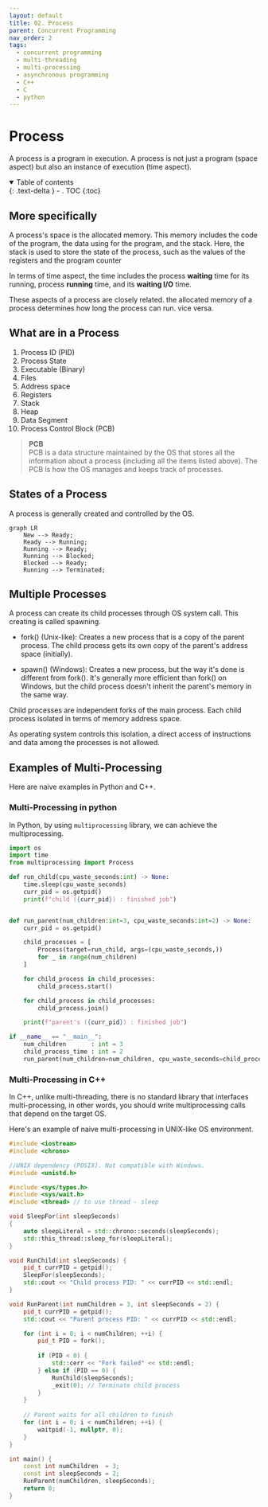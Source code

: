 ```yaml
---
layout: default
title: 02. Process
parent: Concurrent Programming
nav_order: 2
tags: 
  - concurrent programming
  - multi-threading
  - multi-processing
  - asynchronous programming
  - C++
  - C
  - python
---
```


# Process

A process is a program in execution. A process is not just a program (space aspect) but also an instance of execution (time aspect).

<details open markdown="block">
  <summary>
    Table of contents
  </summary>
  {: .text-delta }
- . TOC
{:toc}
</details>

## More specifically

A process's space is the allocated memory. This memory includes the code of the program, the data using for the program, and the stack. Here, the stack is used to store the state of the process, such as the values of the registers and the program counter


In terms of time aspect, the time includes the process **waiting** time for its running, process **running** time, and its **waiting I/O** time.


These aspects of a process are closely related. the allocated memory of a process determines how long the process can run. vice versa.

## What are in a Process

1. Process ID (PID)
2. Process State
3. Executable (Binary)
4. Files
5. Address space
6. Registers
7. Stack
8. Heap
9. Data Segment
10. Process Control Block (PCB)


> **PCB**    
> PCB is a data structure maintained by the OS that stores all the information about a process (including all the items listed above).  The PCB is how the OS manages and keeps track of processes.

## States of a Process

A process is generally created and controlled by the OS.

```mermaid
graph LR
    New --> Ready;
    Ready --> Running;
    Running --> Ready;
    Running --> Blocked;
    Blocked --> Ready;
    Running --> Terminated;
```

## Multiple Processes

A process can create its child processes through OS system call. This creating is called spawning.

- fork() (Unix-like): Creates a new process that is a copy of the parent process. The child process gets its own copy of the parent's address space (initially).

- spawn() (Windows): Creates a new process, but the way it's done is different from fork(). It's generally more efficient than fork() on Windows, but the child process doesn't inherit the parent's memory in the same way.

Child processes are independent forks of the main process. Each child process isolated in terms of memory address space.

As operating system controls this isolation, a direct access of instructions and data among the processes is not allowed.


## Examples of Multi-Processing
Here are naive examples in Python and C++.

### Multi-Processing in python
In Python, by using `multiprocessing` library, we can achieve the multiprocessing.

```python
import os
import time
from multiprocessing import Process

def run_child(cpu_waste_seconds:int) -> None:
    time.sleep(cpu_waste_seconds)
    curr_pid = os.getpid()
    print(f"child ({curr_pid}) : finished job")


def run_parent(num_children:int=3, cpu_waste_seconds:int=2) -> None:
    curr_pid = os.getpid()

    child_processes = [
        Process(target=run_child, args=(cpu_waste_seconds,))
        for _ in range(num_children)
    ]

    for child_process in child_processes:
        child_process.start()

    for child_process in child_processes:
        child_process.join()

    print(f"parent's ({curr_pid}) : finished job")

if __name__ == "__main__":
    num_children       : int = 3
    child_process_time : int = 2
    run_parent(num_children=num_children, cpu_waste_seconds=child_process_time)
```

### Multi-Processing in C++
In C++, unlike multi-threading, there is no standard library that interfaces multi-processing, in other words, you should write multiprocessing calls that depend on the target OS.


Here's an example of naive multi-processing in UNIX-like OS environment.
```cpp
#include <iostream>
#include <chrono>

//UNIX dependency (POSIX). Not compatible with Windows.
#include <unistd.h>

#include <sys/types.h>
#include <sys/wait.h>
#include <thread> // to use thread - sleep

void SleepFor(int sleepSeconds)
{
    auto sleepLiteral = std::chrono::seconds(sleepSeconds);
    std::this_thread::sleep_for(sleepLiteral);
}

void RunChild(int sleepSeconds) {
    pid_t currPID = getpid();
    SleepFor(sleepSeconds);
    std::cout << "Child process PID: " << currPID << std::endl;
}

void RunParent(int numChildren = 3, int sleepSeconds = 2) {
    pid_t currPID = getpid();
    std::cout << "Parent process PID: " << currPID << std::endl;

    for (int i = 0; i < numChildren; ++i) {
        pid_t PID = fork();
        
        if (PID < 0) {
            std::cerr << "Fork failed" << std::endl;
        } else if (PID == 0) {
            RunChild(sleepSeconds);
            _exit(0); // Terminate child process
        }
    }
    
    // Parent waits for all children to finish
    for (int i = 0; i < numChildren; ++i) {
        waitpid(-1, nullptr, 0);
    }
}

int main() {
    const int numChildren  = 3;
    const int sleepSeconds = 2;
    RunParent(numChildren, sleepSeconds);
    return 0;
}
```